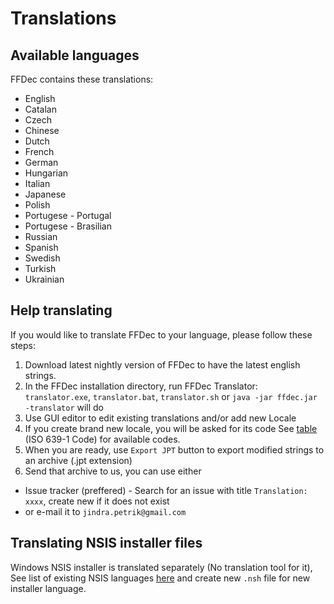 # Translations

## Available languages
 FFDec contains these translations:
 - English
 - Catalan
 - Czech
 - Chinese
 - Dutch
 - French
 - German
 - Hungarian
 - Italian
 - Japanese
 - Polish
 - Portugese - Portugal
 - Portugese - Brasilian
 - Russian
 - Spanish
 - Swedish
 - Turkish
 - Ukrainian

## Help translating
If you would like to translate FFDec to your language, please follow these steps:

1. Download latest nightly version of FFDec to have the latest english strings.
2. In the FFDec installation directory, run FFDec Translator:
  `translator.exe`, `translator.bat`, `translator.sh` or `java -jar ffdec.jar -translator` will do
3. Use GUI editor to edit existing translations and/or add new Locale
4. If you create brand new locale, you will be asked for its code
 See [table](http://www.loc.gov/standards/iso639-2/php/code_list.php) (ISO 639-1 Code) for available codes.
5. When you are ready, use `Export JPT` button to export modified strings to an archive (.jpt extension)
6. Send that archive to us, you can use either 
 - Issue tracker (preffered) - Search for an issue with title `Translation: xxxx`, create new if it does not exist
 - or e-mail it to `jindra.petrik@gmail.com`

## Translating NSIS installer files
Windows NSIS installer is translated separately (No translation tool for it),
See list of existing NSIS languages [here](https://github.com/jindrapetrik/jpexs-decompiler/tree/dev/nsis_locales)
and create new `.nsh` file for new installer language.